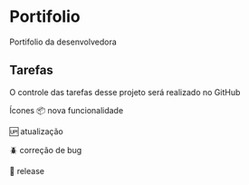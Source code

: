 # Portifolio
Portifolio da desenvolvedora

## Tarefas

O controle das tarefas desse projeto será realizado no GitHub

Ícones
📦 nova funcionalidade

🆙 atualização

🪲 correção de bug

🏁 release

